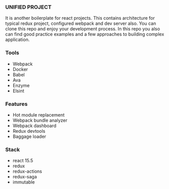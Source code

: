 ### UNIFIED PROJECT

It is another boilerplate for react projects. This contains architecture for typical redux project, configured webpack and dev server also. You can clone this repo and enjoy your development process. In this repo you also can find good practice examples and a few approaches to building complex application.

### Tools
* Webpack
* Docker
* Babel
* Ava
* Enzyme
* Elsint

### Features
* Hot module replacement
* Webpack bundle analyzer
* Webpack dashboard
* Redux devtools
* Baggage loader

### Stack
* react 15.5
* redux
* redux-actions
* redux-saga
* immutable
